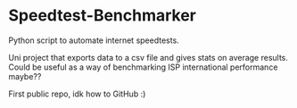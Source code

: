 # Speedtest-Benchmarker
 Python script to automate internet speedtests.
 
 Uni project that exports data to a csv file and gives stats on average results. Could be useful as a way of benchmarking ISP international performance maybe??
 
 First public repo, idk how to GitHub :)
